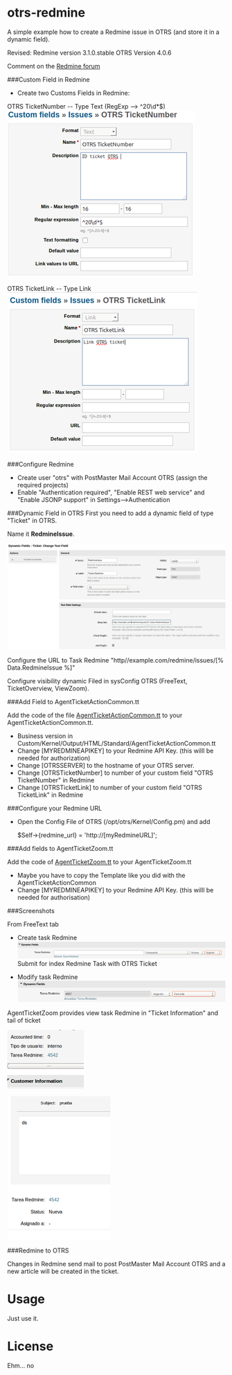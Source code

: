 # otrs-redmine
A simple example how to create a Redmine issue in OTRS (and store it in a dynamic field).

Revised:
Redmine version 3.1.0.stable
OTRS  Version 4.0.6

Comment on the [Redmine forum](http://www.redmine.org/boards/2/topics/24573?r=28558)



###Custom Field in Redmine

* Create two Customs Fields in Redmine: 

OTRS TicketNumber -- Type Text (RegExp --> ^20\d*$) 
![Add OTRS TicketNumber custom fileds in Redmine](images/OTRS-TicketNumber.png)

OTRS TicketLink -- Type Link 
![Add OTRS TicketLink custom fileds in Redmine](images/OTRS-TicketLink.png)




###Configure Redmine

* Create user "otrs" with PostMaster Mail Account OTRS (assign the required projects)
* Enable "Authentication required", "Enable REST web service" and "Enable JSONP support" in Settings-->Authentication




###Dynamic Field in OTRS
First you need to add a dynamic field of type "Ticket" in OTRS.

Name it **RedmineIssue**.

![Add DynamicField for RedmineIssue](images/DynamicField-RedmineIssue.png)


Configure the URL to Task Redmine "http//example.com/redmine/issues/[% Data.RedmineIssue %]"

Configure visibility dynamic Filed in sysConfig OTRS (FreeText, TicketOverview, ViewZoom). 




###Add Field to AgentTicketActionCommon.tt

Add the code of the file [AgentTicketActionCommon.tt](Kernel/Output/HTML/Standard/AgentTicketActionCommon.tt) to your AgentTicketActionCommon.tt.

* Business version in Custom/Kernel/Output/HTML/Standard/AgentTicketActionCommon.tt
* Change [MYREDMINEAPIKEY] to your Redmine API Key. (this willl be needed for authorization)
* Change [OTRSSERVER] to the hostname of your OTRS server.
* Change [OTRSTicketNumber] to number of your custom field "OTRS TicketNumber" in Redmine
* Change [OTRSTicketLink] to number of your custom field "OTRS TicketLink" in Redmine



###Configure your Redmine URL

* Open the Config File of OTRS (/opt/otrs/Kernel/Config.pm) and add 

    $Self->{redmine_url} = 'http://[myRedmineURL]';



###Add fields to AgentTicketZoom.tt

Add the code of [AgentTicketZoom.tt](Kernel/Output/HTML/Standard/AgentTicketZoom.tt) to your AgentTicketZoom.tt

* Maybe you have to copy the Template like you did with the AgentTicketActionCommon
* Change [MYREDMINEAPIKEY] to your Redmine API Key. (this willl be needed for authorisation)



###Screenshots

From FreeText tab

* Create task Redmine 
![Create Task Redmine](images/Add-taskRedmine.png)
   Submit for index Redmine Task with OTRS Ticket

* Modify task Redmine
![Modify Task Redmine](images/Modify-taskRedmine.png)

AgentTicketZoom provides view task Redmine in "Ticket Information" and tail of ticket 

![View Task Redmine Ticket Information](images/view-taskredmine-info.png)

![View Task Redmine tail ticket](images/view-taskredmine-tail.png)



###Redmine to OTRS

Changes in Redmine send mail to post PostMaster Mail Account OTRS and a new article will be created in the ticket.




Usage
=======
Just use it.



License
=======
Ehm... no
